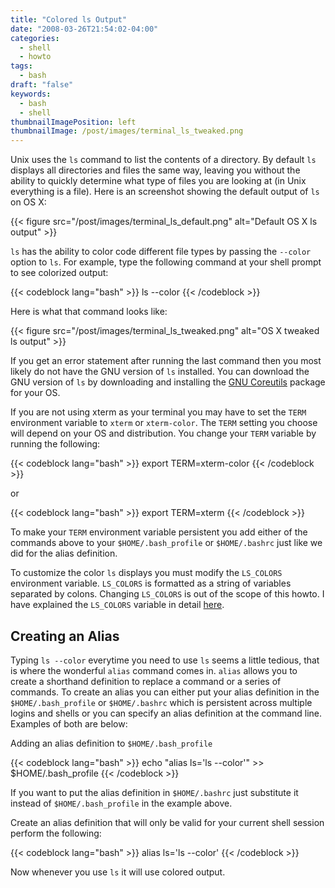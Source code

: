 ```yaml
---
title: "Colored ls Output"
date: "2008-03-26T21:54:02-04:00"
categories:
  - shell
  - howto
tags:
  - bash
draft: "false"
keywords:
  - bash
  - shell
thumbnailImagePosition: left
thumbnailImage: /post/images/terminal_ls_tweaked.png
---
```


Unix uses the `ls` command to list the contents of a directory. By default `ls` displays all directories and files the same way, leaving you without the ability to quickly determine what type of files you are looking at (in Unix everything is a file). Here is an screenshot showing the default output of `ls` on OS X:

{{< figure src="/post/images/terminal_ls_default.png" alt="Default OS X ls output" >}}

`ls` has the ability to color code different file types by passing the `--color` option to `ls`. For example, type the following command at your shell prompt to see colorized output:

{{< codeblock lang="bash" >}}
ls --color
{{< /codeblock >}}

Here is what that command looks like:

{{< figure src="/post/images/terminal_ls_tweaked.png" alt="OS X tweaked ls output" >}}

If you get an error statement after running the last command then you most likely do not have the GNU version of `ls` installed. You can download the GNU version of `ls` by downloading and installing the [GNU Coreutils](http://www.gnu.org/software/coreutils/) package for your OS.

If you are not using xterm as your terminal you may have to set the `TERM` environment variable to `xterm` or `xterm-color`. The `TERM` setting you choose will depend on your OS and distribution. You change your `TERM` variable by running the following:

{{< codeblock lang="bash" >}}
export TERM=xterm-color
{{< /codeblock >}}

or

{{< codeblock lang="bash" >}}
export TERM=xterm
{{< /codeblock >}}

To make your `TERM` environment variable persistent you add either of the commands above to your `$HOME/.bash_profile` or `$HOME/.bashrc` just like we did for the alias definition.

To customize the color `ls` displays you must modify the `LS_COLORS` environment variable. `LS_COLORS` is formatted as a string of variables separated by colons. Changing `LS_COLORS` is out of the scope of this howto. I have explained the `LS_COLORS` variable in detail [here](/post/shell/ls-colors-explained/).

## Creating an Alias

Typing `ls --color` everytime you need to use `ls` seems a little tedious, that is where the wonderful `alias` command comes in. `alias` allows you to create a shorthand definition to replace a command or a series of commands. To create an alias you can either put your alias definition in the `$HOME/.bash_profile` or `$HOME/.bashrc` which is persistent across multiple logins and shells or you can specify an alias definition at the command line. Examples of both are below:

Adding an alias definition to `$HOME/.bash_profile`

{{< codeblock lang="bash" >}}
echo "alias ls='ls --color'" >> $HOME/.bash_profile
{{< /codeblock >}}

If you want to put the alias definition in `$HOME/.bashrc` just substitute it instead of `$HOME/.bash_profile` in the example above.

Create an alias definition that will only be valid for your current shell session perform the following:

{{< codeblock lang="bash" >}}
alias ls='ls --color'
{{< /codeblock >}}

Now whenever you use `ls` it will use colored output.